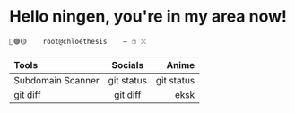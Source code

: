 # Hello ningen, you're in my area now!

` 🔴🟢🟡    root@chloethesis    —⠀❐⠀⤬ `

 | Tools | Socials | Anime |
| :---         |     :---:      |          ---: |
| Subdomain Scanner   | git status     | git status    |
| git diff     | git diff       |eksk      |
